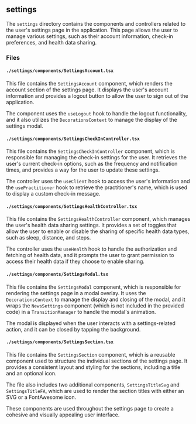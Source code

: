 ## settings

The `settings` directory contains the components and controllers related to the user's settings page in the application. This page allows the user to manage various settings, such as their account information, check-in preferences, and health data sharing.

### Files

#### `./settings/components/SettingsAccount.tsx`

This file contains the `SettingsAccount` component, which renders the account section of the settings page. It displays the user's account information and provides a logout button to allow the user to sign out of the application.

The component uses the `useLogout` hook to handle the logout functionality, and it also utilizes the `DecorationsContext` to manage the display of the settings modal.

#### `./settings/components/SettingsCheckInController.tsx`

This file contains the `SettingsCheckInController` component, which is responsible for managing the check-in settings for the user. It retrieves the user's current check-in options, such as the frequency and notification times, and provides a way for the user to update these settings.

The controller uses the `useClient` hook to access the user's information and the `usePractitioner` hook to retrieve the practitioner's name, which is used to display a custom check-in message.

#### `./settings/components/SettingsHealthController.tsx`

This file contains the `SettingsHealthController` component, which manages the user's health data sharing settings. It provides a set of toggles that allow the user to enable or disable the sharing of specific health data types, such as sleep, distance, and steps.

The controller uses the `useHealth` hook to handle the authorization and fetching of health data, and it prompts the user to grant permission to access their health data if they choose to enable sharing.

#### `./settings/components/SettingsModal.tsx`

This file contains the `SettingsModal` component, which is responsible for rendering the settings page in a modal overlay. It uses the `DecorationsContext` to manage the display and closing of the modal, and it wraps the `NewsSettings` component (which is not included in the provided code) in a `TransitionManager` to handle the modal's animation.

The modal is displayed when the user interacts with a settings-related action, and it can be closed by tapping the background.

#### `./settings/components/SettingsSection.tsx`

This file contains the `SettingsSection` component, which is a reusable component used to structure the individual sections of the settings page. It provides a consistent layout and styling for the sections, including a title and an optional icon.

The file also includes two additional components, `SettingsTitleSvg` and `SettingsTitleFA`, which are used to render the section titles with either an SVG or a FontAwesome icon.

These components are used throughout the settings page to create a cohesive and visually appealing user interface.